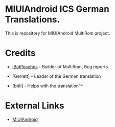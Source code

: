 MIUIAndroid ICS German Translations.
=================
This is repository for MIUIAndroid MultiRom project.

Credits
=================
* [iBotPeaches](http://connortumbleson.com) - Builder of MultiRom, Bug reports.

* [Gerrett] - Leader of  the German translation

* [bitti] - Helps with the translation^^



External Links
=================
* [MIUIAndroid](http://miuiandroid.com)
